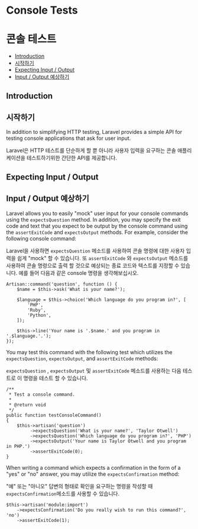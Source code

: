 # Console Tests
# 콘솔 테스트

- [Introduction](#introduction)
- [시작하기](#introduction)
- [Expecting Input / Output](#expecting-input-and-output)
- [Input / Output 예상하기](#expecting-input-and-output)

<a name="introduction"></a>
## Introduction
## 시작하기

In addition to simplifying HTTP testing, Laravel provides a simple API for testing console applications that ask for user input.

Laravel은 HTTP 테스트를 단순하게 할 뿐 아니라 사용자 입력을 요구하는 콘솔 애플리케이션을 테스트하기위한 간단한 API를 제공합니다.

<a name="expecting-input-and-output"></a>
## Expecting Input / Output
## Input / Output 예상하기

Laravel allows you to easily "mock" user input for your console commands using the `expectsQuestion` method. In addition, you may specify the exit code and text that you expect to be output by the console command using the `assertExitCode` and `expectsOutput` methods. For example, consider the following console command:

Laravel을 사용하면 `expectsQuestion` 메소드를 사용하여 콘솔 명령에 대한 사용자 입력을 쉽게 "mock" 할 수 있습니다. 또 `assertExitCode` 와 `expectsOutput` 메소드를 사용하여 콘솔 명령으로 출력 할 것으로 예상되는 종료 코드와 텍스트를 지정할 수 있습니다. 예를 들어 다음과 같은 console 명령을 생각해보십시오.

    Artisan::command('question', function () {
        $name = $this->ask('What is your name?');

        $language = $this->choice('Which language do you program in?', [
            'PHP',
            'Ruby',
            'Python',
        ]);

        $this->line('Your name is '.$name.' and you program in '.$language.'.');
    });

You may test this command with the following test which utilizes the `expectsQuestion`, `expectsOutput`, and `assertExitCode` methods:

`expectsQuestion` , `expectsOutput` 및 `assertExitCode` 메소드를 사용하는 다음 테스트로 이 명령을 테스트 할 수 있습니다.

    /**
     * Test a console command.
     *
     * @return void
     */
    public function testConsoleCommand()
    {
        $this->artisan('question')
             ->expectsQuestion('What is your name?', 'Taylor Otwell')
             ->expectsQuestion('Which language do you program in?', 'PHP')
             ->expectsOutput('Your name is Taylor Otwell and you program in PHP.')
             ->assertExitCode(0);
    }

When writing a command which expects a confirmation in the form of a "yes" or "no" answer, you may utilize the `expectsConfirmation` method:

"예" 또는 "아니오" 답변의 형태로 확인을 요구하는 명령을 작성할 때 `expectsConfirmation`메소드를 사용할 수 있습니다.

    $this->artisan('module:import')
        ->expectsConfirmation('Do you really wish to run this command?', 'no')
        ->assertExitCode(1);
